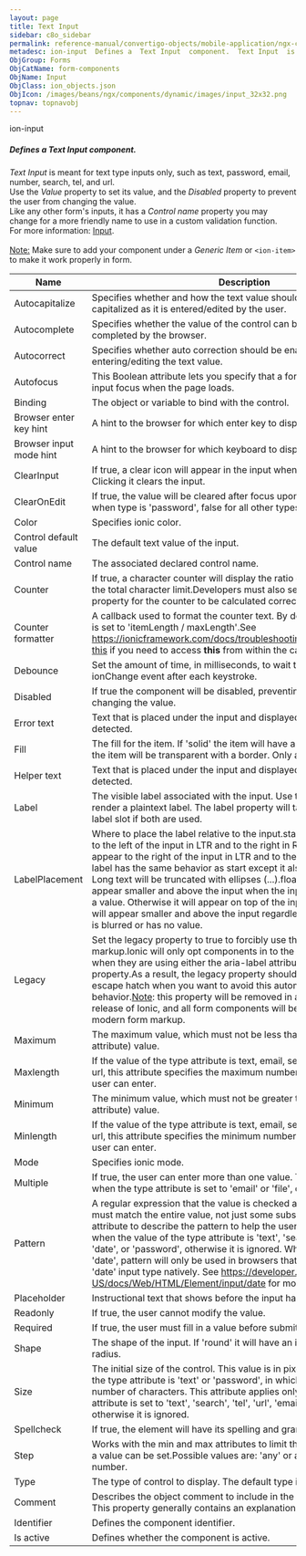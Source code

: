```yaml
---
layout: page
title: Text Input
sidebar: c8o_sidebar
permalink: reference-manual/convertigo-objects/mobile-application/ngx-components/form-components/text-input/
metadesc: ion-input  Defines a  Text Input  component.  Text Input  is meant for text type inputs only, such as text, password, email, number, search, tel, and 
ObjGroup: Forms
ObjCatName: form-components
ObjName: Input
ObjClass: ion_objects.json
ObjIcon: /images/beans/ngx/components/dynamic/images/input_32x32.png
topnav: topnavobj
---
```

ion-input<br/>

##### Defines a <i>Text Input</i> component.<br/>
<i>Text Input</i> is meant for text type inputs only, such as text, password, email, number, search, tel, and url.<br/>
Use the <i>Value</i> property to set its value, and the <i>Disabled</i> property to prevent the user from changing the value.<br/>
Like any other form's inputs, it has a <i>Control name</i> property you may change for a more friendly name to use in a custom validation function.<br/>
 For more information: <a href='https://ionicframework.com/docs/api/input'>Input</a>.<br/>
<br/>
<span class='orangetwinsoft'><u>Note:</u></span> Make sure to add your component under a <i>Generic Item</i> or <code>&lt;ion-item&gt;</code> to make it work properly in form.

Name | Description 
--- | ---
Autocapitalize | Specifies whether and how the text value should be automatically capitalized as it is entered/edited by the user.
Autocomplete | Specifies whether the value of the control can be automatically completed by the browser.
Autocorrect | Specifies whether auto correction should be enabled when the user is entering/editing the text value.
Autofocus | This Boolean attribute lets you specify that a form control should have input focus when the page loads.
Binding | The object or variable to bind with the control.
Browser enter key hint | A hint to the browser for which enter key to display.
Browser input mode hint | A hint to the browser for which keyboard to display.
ClearInput | If true, a clear icon will appear in the input when there is a value. Clicking it clears the input.
ClearOnEdit | If true, the value will be cleared after focus upon edit. Defaults to true when type is 'password', false for all other types.
Color | Specifies ionic color.
Control default value | The default text value of the input.
Control name | The associated declared control name.
Counter | If true, a character counter will display the ratio of characters used and the total character limit.Developers must also set the maxlength property for the counter to be calculated correctly.
Counter formatter | A callback used to format the counter text. By default the counter text is set to 'itemLength / maxLength'.See https://ionicframework.com/docs/troubleshooting/runtime#accessing-this if you need to access <b>this</b> from within the callback.
Debounce | Set the amount of time, in milliseconds, to wait to trigger the ionChange event after each keystroke.
Disabled | If true the component will be disabled, preventing the the user from changing the value.
Error text | Text that is placed under the input and displayed when an error is detected.
Fill | The fill for the item. If 'solid' the item will have a background. If 'outline' the item will be transparent with a border. Only available in md mode.
Helper text | Text that is placed under the input and displayed when no error is detected.
Label | The visible label associated with the input. Use this if you need to render a plaintext label. The label property will take priority over the label slot if both are used.
LabelPlacement | Where to place the label relative to the input.start: The label will appear to the left of the input in LTR and to the right in RTL.end: The label will appear to the right of the input in LTR and to the left in RTL.fixed: The label has the same behavior as start except it also has a fixed width. Long text will be truncated with ellipses (...).floating: The label will appear smaller and above the input when the input is focused or it has a value. Otherwise it will appear on top of the input.stacked: The label will appear smaller and above the input regardless even when the input is blurred or has no value.
Legacy | Set the legacy property to true to forcibly use the legacy form control markup.Ionic will only opt components in to the modern form markup when they are using either the aria-label attribute or the label property.As a result, the legacy property should only be used as an escape hatch when you want to avoid this automatic opt-in behavior.<u>Note</u>: this property will be removed in an upcoming major release of Ionic, and all form components will be opted-in to using the modern form markup.
Maximum | The maximum value, which must not be less than its minimum (min attribute) value.
Maxlength | If the value of the type attribute is text, email, search, password, tel, or url, this attribute specifies the maximum number of characters that the user can enter.
Minimum | The minimum value, which must not be greater than its maximum (max attribute) value.
Minlength | If the value of the type attribute is text, email, search, password, tel, or url, this attribute specifies the minimum number of characters that the user can enter.
Mode | Specifies ionic mode.
Multiple | If true, the user can enter more than one value. This attribute applies when the type attribute is set to 'email' or 'file', otherwise it is ignored.
Pattern | A regular expression that the value is checked against. The pattern must match the entire value, not just some subset. Use the title attribute to describe the pattern to help the user. This attribute applies when the value of the type attribute is 'text', 'search', 'tel', 'url', 'email', 'date', or 'password', otherwise it is ignored. When the type attribute is 'date', pattern will only be used in browsers that do not support the 'date' input type natively. See https://developer.mozilla.org/en-US/docs/Web/HTML/Element/input/date for more information.
Placeholder | Instructional text that shows before the input has a value.
Readonly | If true, the user cannot modify the value.
Required | If true, the user must fill in a value before submitting a form.
Shape | The shape of the input. If 'round' it will have an increased border radius.
Size | The initial size of the control. This value is in pixels unless the value of the type attribute is 'text' or 'password', in which case it is an integer number of characters. This attribute applies only when the type attribute is set to 'text', 'search', 'tel', 'url', 'email', or 'password', otherwise it is ignored.
Spellcheck | If true, the element will have its spelling and grammar checked.
Step | Works with the min and max attributes to limit the increments at which a value can be set.Possible values are: 'any' or a positive floating point number.
Type | The type of control to display. The default type is text.
Comment | Describes the object comment to include in the documentation report.  This property generally contains an explanation about the object. 
Identifier | Defines the component identifier.  
Is active | Defines whether the component is active. 

